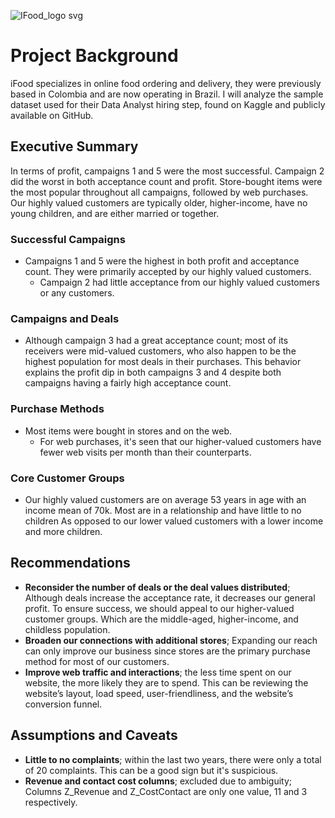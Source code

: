 ![IFood_logo svg](https://github.com/user-attachments/assets/741689c5-f9dc-4a08-841d-1476b086a916)
# Project Background
iFood specializes in online food ordering and delivery, they were previously based in Colombia and are now operating in Brazil. I will analyze the sample dataset used for their Data Analyst hiring step, found on Kaggle and publicly available on GitHub.

## Executive Summary
In terms of profit, campaigns 1 and 5 were the most successful. Campaign 2 did the worst in both acceptance count and profit. Store-bought items were the most popular throughout all campaigns, followed by web purchases. Our highly valued customers are typically older, higher-income, have no young children, and are either married or together.




### Successful Campaigns
* Campaigns 1 and 5 were the highest in both profit and acceptance count. They were primarily accepted by our highly valued customers.
  * Campaign 2 had little acceptance from our highly valued customers or any customers.

### Campaigns and Deals
* Although campaign 3 had a great acceptance count; most of its receivers were mid-valued customers, who also happen to be the highest population for most deals in their purchases.
This behavior explains the profit dip in both campaigns 3 and 4 despite both campaigns having a fairly high acceptance count.

### Purchase Methods
* Most items were bought in stores and on the web.
  * For web purchases, it's seen that our higher-valued customers have fewer web visits per month than their counterparts.

### Core Customer Groups
* Our highly valued customers are on average 53 years in age with an income mean of 70k. Most are in a relationship and have little to no children
As opposed to our lower valued customers with a lower income and more children.



## Recommendations
* **Reconsider the number of deals or the deal values distributed**; Although deals increase the acceptance rate, it decreases our general profit. To ensure success, we should appeal to our higher-valued customer groups. Which are the middle-aged, higher-income, and childless population.
* **Broaden our connections with additional stores**; Expanding our reach can only improve our business since stores are the primary purchase method for most of our customers.
* **Improve web traffic and interactions**; the less time spent on our website, the more likely they are to spend. This can be reviewing the website’s layout, load speed, user-friendliness, and the website’s conversion funnel.

## Assumptions and Caveats
* **Little to no complaints**; within the last two years, there were only a total of 20 complaints. This can be a good sign but it's suspicious.
* **Revenue and contact cost columns**; excluded due to ambiguity; Columns Z_Revenue and Z_CostContact are only one value, 11 and 3 respectively. 



